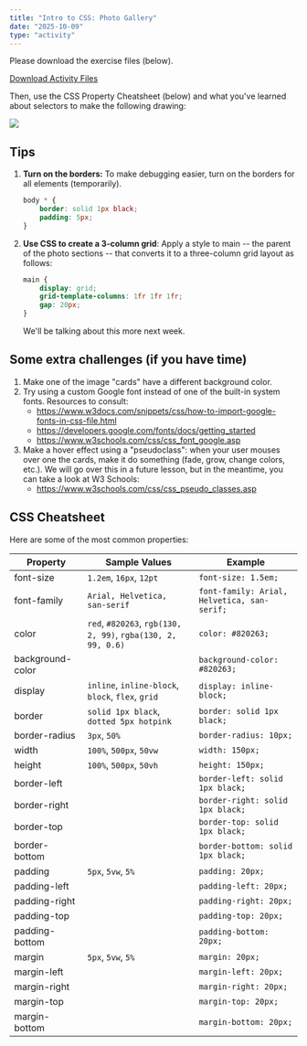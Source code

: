 ```yaml
---
title: "Intro to CSS: Photo Gallery"
date: "2025-10-09"
type: "activity"
---
```


Please download the exercise files (below).

<a href="/fall2025/downloads/intro-css-gallery.zip" class="nu-button">Download Activity Files <i class="fas fa-download"></i></a>

Then, use the CSS Property Cheatsheet (below) and what you've learned about selectors to make the following drawing:

<img class="large" src="/fall2025/images/activities/photo-gallery/gallery.png" />

## Tips

1. **Turn on the borders:** To make debugging easier, turn on the borders for all elements (temporarily).

    ```css
    body * { 
        border: solid 1px black;
        padding: 5px;
    }
    ```
2. **Use CSS to create a 3-column grid**: Apply a style to main -- the parent of the photo sections -- that converts it to a three-column grid layout as follows:

    ```css
    main {
        display: grid;
        grid-template-columns: 1fr 1fr 1fr;
        gap: 20px;
    }
    ```

    We'll be talking about this more next week.

## Some extra challenges (if you have time)
1. Make one of the image "cards" have a different background color.
2. Try using a custom Google font instead of one of the built-in system fonts. Resources to consult:
    * <a href="https://www.w3docs.com/snippets/css/how-to-import-google-fonts-in-css-file.html" target="_blank">https://www.w3docs.com/snippets/css/how-to-import-google-fonts-in-css-file.html</a>
    * <a href="https://developers.google.com/fonts/docs/getting_started" target="_blank">https://developers.google.com/fonts/docs/getting_started</a>
    * <a href="https://www.w3schools.com/css/css_font_google.asp" target="_blank">https://www.w3schools.com/css/css_font_google.asp</a>
3. Make a hover effect using a "pseudoclass": when your user mouses over one the cards, make it do something (fade, grow, change colors, etc.). We will go over this in a future lesson, but in the meantime, you can take a look at W3 Schools:
    * <a href="https://www.w3schools.com/css/css_pseudo_classes.asp" target="_blank">https://www.w3schools.com/css/css_pseudo_classes.asp</a>


## CSS Cheatsheet
Here are some of the most common properties:

| Property | Sample Values | Example |
|--|--|--|
| font-size | `1.2em`, `16px`, `12pt` | `font-size: 1.5em;`|
| font-family | `Arial, Helvetica, san-serif` | `font-family: Arial, Helvetica, san-serif;` |
| color | `red`, `#820263`, `rgb(130, 2, 99)`, `rgba(130, 2, 99, 0.6)` | `color: #820263;` |
| background-color |  | `background-color: #820263;` |
| display | `inline`, `inline-block`, `block`, `flex`, `grid` | `display: inline-block;` |
| border | `solid 1px black`, `dotted 5px hotpink` | `border: solid 1px black;` |
| border-radius | `3px`, `50%` | `border-radius: 10px;` |
| width | `100%`, `500px`, `50vw` | `width: 150px;` |
| height | `100%`, `500px`, `50vh` |  `height: 150px;` |
| border-left |  | `border-left: solid 1px black;` |
| border-right |  | `border-right: solid 1px black;` |
| border-top |  | `border-top: solid 1px black;` |
| border-bottom |  | `border-bottom: solid 1px black;` |
| padding | `5px`, `5vw`, `5%` | `padding: 20px;` |
| padding-left |  | `padding-left: 20px;` |
| padding-right |  | `padding-right: 20px;` |
| padding-top |  | `padding-top: 20px;` |
| padding-bottom |  | `padding-bottom: 20px;` |
| margin | `5px`, `5vw`, `5%` | `margin: 20px;` |
| margin-left |  | `margin-left: 20px;` |
| margin-right |  | `margin-right: 20px;` |
| margin-top |  | `margin-top: 20px;` |
| margin-bottom |  | `margin-bottom: 20px;` |
